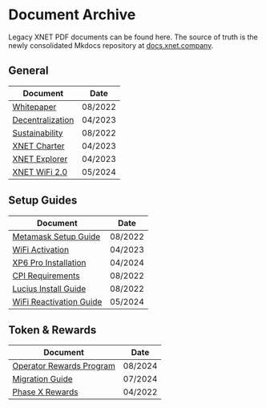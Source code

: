 # Document Archive

Legacy XNET PDF documents can be found here. The source of truth is the newly consolidated Mkdocs repository at [docs.xnet.company](http://docs.xnet.company).


## General

| Document | Date |
|-----------------|-----------------|
| [Whitepaper](https://xnet.company/files/Whitepaper.pdf) | 08/2022 |
| [Decentralization](https://xnet.company/files/Governance.pdf) | 04/2023 |
| [Sustainability](https://xnet.company/files/Sustainability.pdf) | 08/2022 |
| [XNET Charter](https://xnet.company/files/Xnet_Charter.pdf) | 04/2023 |
| [XNET Explorer](https://xnet.company/files/XNETexplorer.pdf) | 04/2023 |
| [XNET WiFi 2.0](https://xnet.company/files/Wifi_2.0.pdf) | 05/2024 |

## Setup Guides

| Document | Date |
|-----------------|-----------------|
| [Metamask Setup Guide](https://xnet.company/files/installation/MetaMask_Setup_Guide.pdf) | 08/2022 |
| [WiFi Activation](https://xnet.company/files/installation/Xnet_Activation.pdf) | 04/2023 |
| [XP6 Pro Installation](https://xnet.company/files/installation/XP6PRO_Installation_Guide.pdf) | 04/2024 |
| [CPI Requirements](https://xnet.company/files/installation/XNET_Installation_Requirements.pdf) | 08/2022 |
| [Lucius Install Guide](https://xnet.company/files/installation/Lucius_Installation_Guide.pdf) | 08/2022 |
| [WiFi Reactivation Guide](https://xnet.company/files/Wifi_Reactivation_Guide.pdf) | 05/2024 |

## Token & Rewards

| Document | Date |
|-----------------|-----------------|
| [Operator Rewards Program](https://xnet.company/files/XNET_Rewards.pdf) | 08/2024 |
| [Migration Guide](https://xnet.company/files/XNET_Solana_Migration_Process_Phase_One.pdf) | 07/2024 |
| [Phase X Rewards]() | 04/2022 |